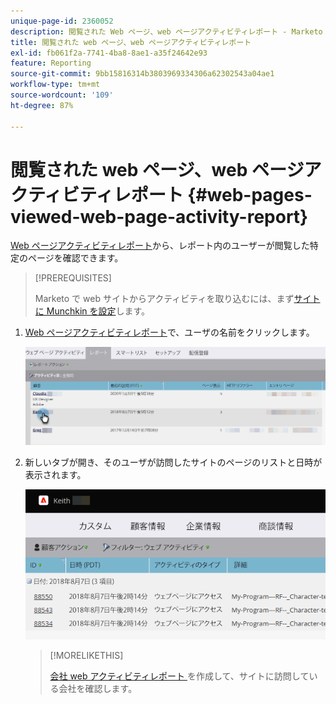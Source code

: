 ```yaml
---
unique-page-id: 2360052
description: 閲覧された Web ページ、web ページアクティビティレポート - Marketo ドキュメント - 製品ドキュメント
title: 閲覧された web ページ、web ページアクティビティレポート
exl-id: fb061f2a-7741-4ba8-8ae1-a35f24642e93
feature: Reporting
source-git-commit: 9bb15816314b3803969334306a62302543a04ae1
workflow-type: tm+mt
source-wordcount: '109'
ht-degree: 87%

---
```


# 閲覧された web ページ、web ページアクティビティレポート {#web-pages-viewed-web-page-activity-report}

[Web ページアクティビティレポート](/help/marketo/product-docs/reporting/basic-reporting/report-types/web-page-activity-report.md)から、レポート内のユーザーが閲覧した特定のページを確認できます。

>[!PREREQUISITES]
>
>Marketo で web サイトからアクティビティを取り込むには、まず[サイトに Munchkin を設定](/help/marketo/product-docs/administration/additional-integrations/add-munchkin-tracking-code-to-your-website.md)します。

1. [Web ページアクティビティレポート](/help/marketo/product-docs/reporting/basic-reporting/report-types/web-page-activity-report.md)で、ユーザの名前をクリックします。

   ![](assets/web-pages-viewed-web-page-activity-report-1.png)

1. 新しいタブが開き、そのユーザが訪問したサイトのページのリストと日時が表示されます。

   ![](assets/web-pages-viewed-web-page-activity-report-2.png)

   >[!MORELIKETHIS]
   >
   >[ 会社 web アクティビティレポート ](/help/marketo/product-docs/reporting/basic-reporting/report-types/company-web-activity-report.md) を作成して、サイトに訪問している会社を確認します。
